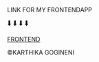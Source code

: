 LINK FOR MY FRONTENDAPP


🠳  🠳 🠳 🠳

[FRONTEND](https://myfrontendapp.herokuapp.com)

&copy;KARTHIKA GOGINENI
